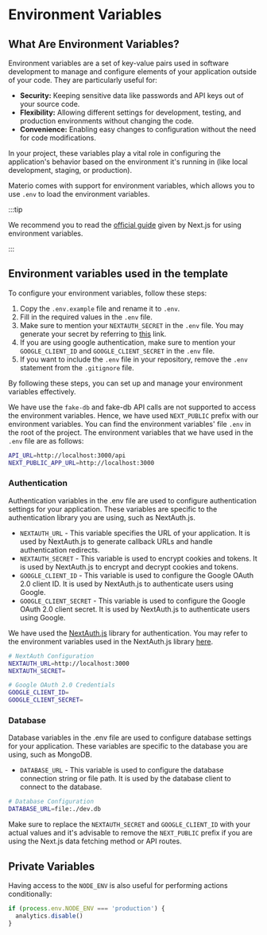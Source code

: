 # Environment Variables

## What Are Environment Variables?

Environment variables are a set of key-value pairs used in software development to manage and configure elements of your application outside of your code. They are particularly useful for:

- **Security:** Keeping sensitive data like passwords and API keys out of your source code.
- **Flexibility:** Allowing different settings for development, testing, and production environments without changing the code.
- **Convenience:** Enabling easy changes to configuration without the need for code modifications.

In your project, these variables play a vital role in configuring the application's behavior based on the environment it's running in (like local development, staging, or production).

Materio comes with support for environment variables, which allows you to use `.env` to load the environment variables.

:::tip

We recommend you to read the [official guide](https://nextjs.org/docs/app/building-your-application/configuring/environment-variables) given by Next.js for using environment variables.

:::

## Environment variables used in the template

To configure your environment variables, follow these steps:

1. Copy the `.env.example` file and rename it to `.env`.
2. Fill in the required values in the `.env` file.
3. Make sure to mention your `NEXTAUTH_SECRET` in the `.env` file. You may generate your secret by referring to [this](https://next-auth.js.org/configuration/options#secret) link.
4. If you are using google authentication, make sure to mention your `GOOGLE_CLIENT_ID` and `GOOGLE_CLIENT_SECRET` in the `.env` file.
5. If you want to include the `.env` file in your repository, remove the `.env` statement from the `.gitignore` file.

By following these steps, you can set up and manage your environment variables effectively.

We have use the `fake-db` and fake-db API calls are not supported to access the environment variables. Hence, we have used `NEXT_PUBLIC` prefix with our environment variables. You can find the environment variables' file `.env` in the root of the project. The environment variables that we have used in the `.env` file are as follows:

```bash
API_URL=http://localhost:3000/api
NEXT_PUBLIC_APP_URL=http://localhost:3000
```

### Authentication

Authentication variables in the .env file are used to configure authentication settings for your application. These variables are specific to the authentication library you are using, such as NextAuth.js.

- `NEXTAUTH_URL` - This variable specifies the URL of your application. It is used by NextAuth.js to generate callback URLs and handle authentication redirects.
- `NEXTAUTH_SECRET` - This variable is used to encrypt cookies and tokens. It is used by NextAuth.js to encrypt and decrypt cookies and tokens.
- `GOOGLE_CLIENT_ID` - This variable is used to configure the Google OAuth 2.0 client ID. It is used by NextAuth.js to authenticate users using Google.
- `GOOGLE_CLIENT_SECRET` - This variable is used to configure the Google OAuth 2.0 client secret. It is used by NextAuth.js to authenticate users using Google.

We have used the [NextAuth.js](https://next-auth.js.org/) library for authentication. You may refer to the environment variables used in the NextAuth.js library [here](https://next-auth.js.org/configuration/options#environment-variables).

```bash
# NextAuth Configuration
NEXTAUTH_URL=http://localhost:3000
NEXTAUTH_SECRET=

# Google OAuth 2.0 Credentials
GOOGLE_CLIENT_ID=
GOOGLE_CLIENT_SECRET=
```

### Database

Database variables in the .env file are used to configure database settings for your application. These variables are specific to the database you are using, such as MongoDB.

- `DATABASE_URL` - This variable is used to configure the database connection string or file path. It is used by the database client to connect to the database.

```bash
# Database Configuration
DATABASE_URL=file:./dev.db
```

Make sure to replace the `NEXTAUTH_SECRET` and `GOOGLE_CLIENT_ID` with your actual values and it's advisable to remove the `NEXT_PUBLIC` prefix if you are using the Next.js data fetching method or API routes.

## Private Variables

Having access to the `NODE_ENV` is also useful for performing actions conditionally:

```js
if (process.env.NODE_ENV === 'production') {
  analytics.disable()
}
```